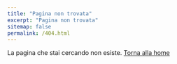 ```yaml
---
title: "Pagina non trovata"
excerpt: "Pagina non trovata"
sitemap: false
permalink: /404.html
---
```


La pagina che stai cercando non esiste. <a href="/">Torna alla home</a>
